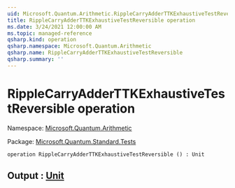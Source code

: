 ```yaml
---
uid: Microsoft.Quantum.Arithmetic.RippleCarryAdderTTKExhaustiveTestReversible
title: RippleCarryAdderTTKExhaustiveTestReversible operation
ms.date: 3/24/2021 12:00:00 AM
ms.topic: managed-reference
qsharp.kind: operation
qsharp.namespace: Microsoft.Quantum.Arithmetic
qsharp.name: RippleCarryAdderTTKExhaustiveTestReversible
qsharp.summary: ''
---
```


# RippleCarryAdderTTKExhaustiveTestReversible operation

Namespace: [Microsoft.Quantum.Arithmetic](xref:Microsoft.Quantum.Arithmetic)

Package: [Microsoft.Quantum.Standard.Tests](https://nuget.org/packages/Microsoft.Quantum.Standard.Tests)




```qsharp
operation RippleCarryAdderTTKExhaustiveTestReversible () : Unit
```


## Output : [Unit](xref:microsoft.quantum.lang-ref.unit)

